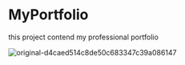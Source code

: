 # MyPortfolio
this project contend my professional portfolio

![original-d4caed514c8de50c683347c39a086147](https://user-images.githubusercontent.com/78920483/197353315-15a7a3db-15aa-4eaa-9382-e22cbef02665.png)
